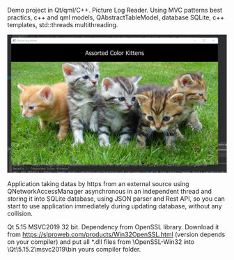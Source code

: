 Demo project in Qt/qml/C++. Picture Log Reader. Using MVC patterns best practics, c++ and qml models, QAbstractTableModel, database SQLite, c++ templates, std::threads multithreading.

![Asorted Color Kittens](./kittens.png?raw=true)

Application taking datas by https from an external source using QNetworkAccessManager asynchronous in an independent thread and storing it into SQLite database, using JSON parser and Rest API, so you can start to use application immediately during updating database, without any collision.

Qt 5.15 MSVC2019 32 bit. Dependency from OpenSSL library. Download it from https://slproweb.com/products/Win32OpenSSL.html (version depends on your compiler) and put all *.dll files from \OpenSSL-Win32 into \Qt\5.15.2\msvc2019\bin yours compiler folder.